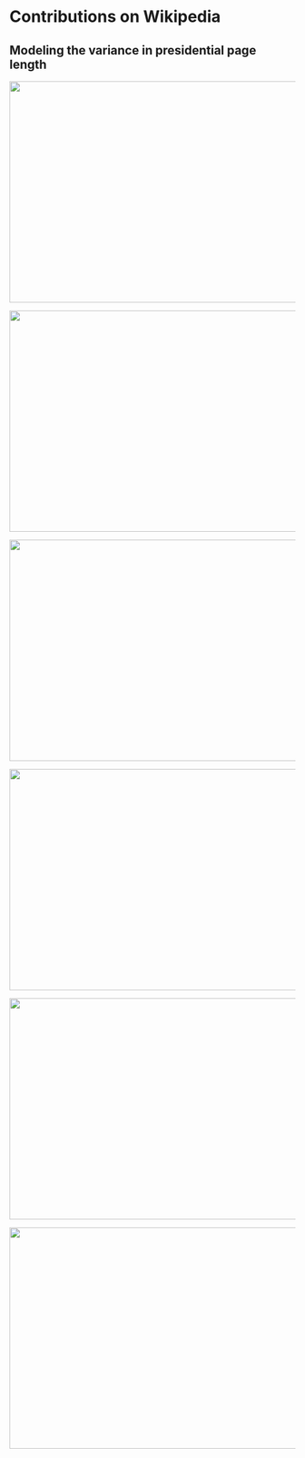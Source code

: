# Contributions on Wikipedia
## Modeling the variance in presidential page length

<p align="left">
  <img src="https://github.com/slevin886/the_presidents/blob/master/images/rank_war.png" height="390" width="660">
</p>

<p align="left">
  <img src="https://github.com/slevin886/the_presidents/blob/master/images/google_trends.png" height="390" width="660">
</p>

<p align="left">
  <img src="https://github.com/slevin886/the_presidents/blob/master/images/life_span.png" height="390" width="660">
</p>

<p align="left">
  <img src="https://github.com/slevin886/the_presidents/blob/master/images/model_performance.png" height="390" width="660">
</p>

<p align="left">
  <img src="https://github.com/slevin886/the_presidents/blob/master/images/mean_date_plotly.png" height="390" width="660">
</p>

<p align="left">
  <img src="https://github.com/slevin886/the_presidents/blob/master/images/self_reverence.png" height="390" width="660">
</p>
